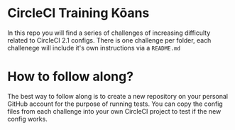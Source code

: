 # CircleCI Training Kōans

In this repo you will find a series of challenges of increasing difficulty related to CircleCI 2.1 configs. There is one challenge per folder, each challenege will include it's own instructions via a `README.md`

# How to follow along?

The best way to follow along is to create a new repository on your personal GitHub account for the purpose of running tests. You can copy the config files from each challenge into your own CircleCI project to test if the new config works.
